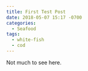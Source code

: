 ```yaml
---
title: First Test Post
date: 2018-05-07 15:17 -0700
categories:
  - Seafood
tags:
  - white-fish
  - cod
---
```


Not much to see here.
